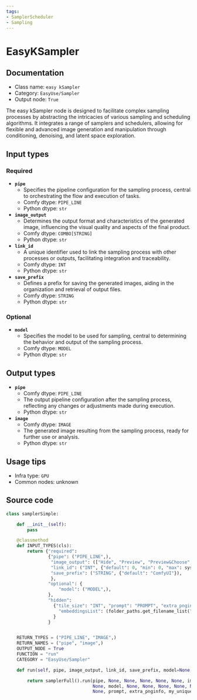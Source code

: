 ```yaml
---
tags:
- SamplerScheduler
- Sampling
---
```


# EasyKSampler
## Documentation
- Class name: `easy kSampler`
- Category: `EasyUse/Sampler`
- Output node: `True`

The easy kSampler node is designed to facilitate complex sampling processes by abstracting the intricacies of various sampling and scheduling algorithms. It integrates a range of samplers and schedulers, allowing for flexible and advanced image generation and manipulation through conditioning, denoising, and latent space exploration.
## Input types
### Required
- **`pipe`**
    - Specifies the pipeline configuration for the sampling process, central to orchestrating the flow and execution of tasks.
    - Comfy dtype: `PIPE_LINE`
    - Python dtype: `str`
- **`image_output`**
    - Determines the output format and characteristics of the generated image, influencing the visual quality and aspects of the final product.
    - Comfy dtype: `COMBO[STRING]`
    - Python dtype: `str`
- **`link_id`**
    - A unique identifier used to link the sampling process with other processes or outputs, facilitating integration and traceability.
    - Comfy dtype: `INT`
    - Python dtype: `str`
- **`save_prefix`**
    - Defines a prefix for saving the generated images, aiding in the organization and retrieval of output files.
    - Comfy dtype: `STRING`
    - Python dtype: `str`
### Optional
- **`model`**
    - Specifies the model to be used for sampling, central to determining the behavior and output of the sampling process.
    - Comfy dtype: `MODEL`
    - Python dtype: `str`
## Output types
- **`pipe`**
    - Comfy dtype: `PIPE_LINE`
    - The output pipeline configuration after the sampling process, reflecting any changes or adjustments made during execution.
    - Python dtype: `str`
- **`image`**
    - Comfy dtype: `IMAGE`
    - The generated image resulting from the sampling process, ready for further use or analysis.
    - Python dtype: `str`
## Usage tips
- Infra type: `GPU`
- Common nodes: unknown


## Source code
```python
class samplerSimple:

    def __init__(self):
        pass

    @classmethod
    def INPUT_TYPES(cls):
        return {"required":
                {"pipe": ("PIPE_LINE",),
                 "image_output": (["Hide", "Preview", "Preview&Choose", "Save", "Hide&Save", "Sender", "Sender&Save"],{"default": "Preview"}),
                 "link_id": ("INT", {"default": 0, "min": 0, "max": sys.maxsize, "step": 1}),
                 "save_prefix": ("STRING", {"default": "ComfyUI"}),
                 },
                "optional": {
                    "model": ("MODEL",),
                },
                "hidden":
                  {"tile_size": "INT", "prompt": "PROMPT", "extra_pnginfo": "EXTRA_PNGINFO", "my_unique_id": "UNIQUE_ID",
                    "embeddingsList": (folder_paths.get_filename_list("embeddings"),)
                  }
                }


    RETURN_TYPES = ("PIPE_LINE", "IMAGE",)
    RETURN_NAMES = ("pipe", "image",)
    OUTPUT_NODE = True
    FUNCTION = "run"
    CATEGORY = "EasyUse/Sampler"

    def run(self, pipe, image_output, link_id, save_prefix, model=None, tile_size=None, prompt=None, extra_pnginfo=None, my_unique_id=None, force_full_denoise=False, disable_noise=False):

        return samplerFull().run(pipe, None, None, None, None, None, image_output, link_id, save_prefix,
                                 None, model, None, None, None, None, None, None,
                                 None, prompt, extra_pnginfo, my_unique_id, force_full_denoise, disable_noise)

```
